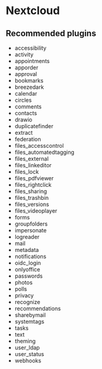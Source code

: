 # Nextcloud

## Recommended plugins

- accessibility
- activity
- appointments
- apporder
- approval
- bookmarks
- breezedark
- calendar
- circles
- comments
- contacts
- drawio
- duplicatefinder
- extract
- federation
- files_accesscontrol
- files_automatedtagging
- files_external
- files_linkeditor
- files_lock
- files_pdfviewer
- files_rightclick
- files_sharing
- files_trashbin
- files_versions
- files_videoplayer
- forms
- groupfolders
- impersonate
- logreader
- mail
- metadata
- notifications
- oidc_login
- onlyoffice
- passwords
- photos
- polls
- privacy
- recognize
- recommendations
- sharebymail
- systemtags
- tasks
- text
- theming
- user_ldap
- user_status
- webhooks